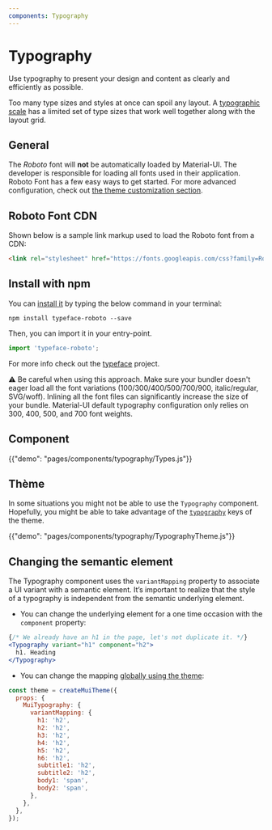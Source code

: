 ```yaml
---
components: Typography
---
```


# Typography

<p class="description">Use typography to present your design and content as clearly and efficiently as possible.</p>

Too many type sizes and styles at once can spoil any layout. A [typographic scale](https://material.io/design/typography/#type-scale) has a limited set of type sizes that work well together along with the layout grid.

## General

The *Roboto* font will **not** be automatically loaded by Material-UI. The developer is responsible for loading all fonts used in their application. Roboto Font has a few easy ways to get started. For more advanced configuration, check out [the theme customization section](/customization/typography/).

## Roboto Font CDN

Shown below is a sample link markup used to load the Roboto font from a CDN:

```html
<link rel="stylesheet" href="https://fonts.googleapis.com/css?family=Roboto:300,400,500,700&display=swap" />
```

## Install with npm

You can [install it](https://www.npmjs.com/package/typeface-roboto) by typing the below command in your terminal:

`npm install typeface-roboto --save`

Then, you can import it in your entry-point.

```js
import 'typeface-roboto';
```

For more info check out the [typeface](https://github.com/KyleAMathews/typefaces/tree/master/packages/roboto) project.

⚠️ Be careful when using this approach. Make sure your bundler doesn't eager load all the font variations (100/300/400/500/700/900, italic/regular, SVG/woff). Inlining all the font files can significantly increase the size of your bundle. Material-UI default typography configuration only relies on 300, 400, 500, and 700 font weights.

## Component

{{"demo": "pages/components/typography/Types.js"}}

## Thème

In some situations you might not be able to use the `Typography` component. Hopefully, you might be able to take advantage of the [`typography`](/customization/default-theme/?expend-path=$.typography) keys of the theme.

{{"demo": "pages/components/typography/TypographyTheme.js"}}

## Changing the semantic element

The Typography component uses the `variantMapping` property to associate a UI variant with a semantic element. It’s important to realize that the style of a typography is independent from the semantic underlying element.

- You can change the underlying element for a one time occasion with the `component` property:

```jsx
{/* We already have an h1 in the page, let's not duplicate it. */}
<Typography variant="h1" component="h2">
  h1. Heading
</Typography>
```

- You can change the mapping [globally using the theme](/customization/globals/#default-props):

```js
const theme = createMuiTheme({
  props: {
    MuiTypography: {
      variantMapping: {
        h1: 'h2',
        h2: 'h2',
        h3: 'h2',
        h4: 'h2',
        h5: 'h2',
        h6: 'h2',
        subtitle1: 'h2',
        subtitle2: 'h2',
        body1: 'span',
        body2: 'span',
      },
    },
  },
});
```